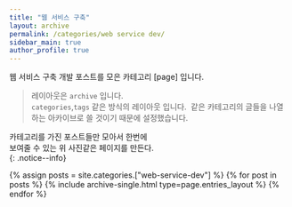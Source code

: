 ```yaml
---
title: "웹 서비스 구축"
layout: archive
permalink: /categories/web service dev/
sidebar_main: true
author_profile: true
---
```


웹 서비스 구축 개발 포스트를 모은 카테고리 [page] 입니다.    
> 레이아웃은 `archive` 입니다.  
> `categories`,`tags`  같은 방식의 레이아웃 입니다.
>  같은 카테고리의 글들을 나열하는 아카이브로 
>  쓸 것이기 때문에 설정했습니다.

카테고리를 가진 포스트들만 모아서 한번에  
보여줄 수 있는 위 사진같은 페이지를 만든다.  
{: .notice--info}

{% assign posts = site.categories.["web-service-dev"] %}
{% for post in posts %} {% include archive-single.html type=page.entries_layout %} {% endfor %}
